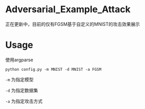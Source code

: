# Adversarial_Example_Attack

正在更新中，目前的仅有FGSM基于自定义的MNIST的攻击效果展示


# Usage
使用argparse
```shell
python config.py -m MNIST -d MNIST -a FGSM 
```
`-m` 为指定模型

`-d` 为指定数据集

`-a` 为指定攻击方式
